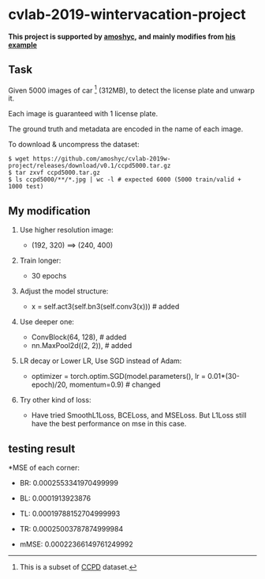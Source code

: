 # cvlab-2019-wintervacation-project

**This project is supported by [amoshyc](https://github.com/amoshyc), and mainly modifies from [his example](https://github.com/amoshyc/cvlab-2019w-project)**

## Task

Given 5000 images of car [^1] (312MB), to detect the license plate and unwarp it.

Each image is guaranteed with 1 license plate.

The ground truth and metadata are encoded in the name of each image.

To download & uncompress the dataset:

~~~
$ wget https://github.com/amoshyc/cvlab-2019w-project/releases/download/v0.1/ccpd5000.tar.gz
$ tar zxvf ccpd5000.tar.gz
$ ls ccpd5000/**/*.jpg | wc -l # expected 6000 (5000 train/valid + 1000 test)
~~~

[^1]: This is a subset of [CCPD](https://github.com/detectRecog/CCPD) dataset.

## My modification

1. Use higher resolution image:
    * (192, 320) ==> (240, 400)

2. Train longer: 
    * 30 epochs

3. Adjust the model structure:
    * x = self.act3(self.bn3(self.conv3(x))) # added

4. Use deeper one:
    * ConvBlock(64, 128), # added
    * nn.MaxPool2d((2, 2)), # added

5. LR decay or Lower LR, Use SGD instead of Adam:
    * optimizer = torch.optim.SGD(model.parameters(), lr = 0.01*(30-epoch)/20, momentum=0.9) # changed

6. Try other kind of loss:
    * Have tried SmoothL1Loss, BCELoss, and MSELoss. But L1Loss still have the best performance on mse in this case.

## testing result

*MSE of each corner:

   * BR: 0.0002553341970499999

   * BL: 0.0001913923876

   * TL: 0.00019788152704999993

   * TR: 0.00025003787874999984

* mMSE: 0.00022366149761249992
